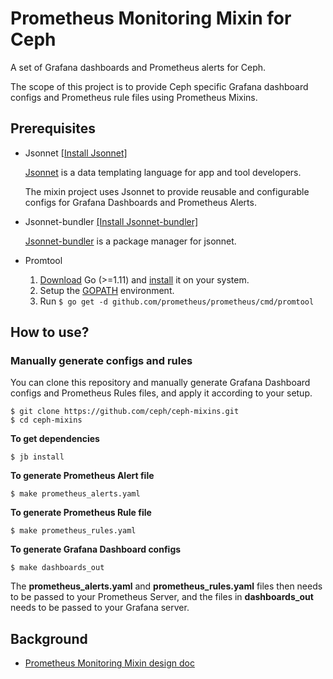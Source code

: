 # Prometheus Monitoring Mixin for Ceph

A set of Grafana dashboards and Prometheus alerts for Ceph.

The scope of this project is to provide Ceph specific Grafana dashboard configs and Prometheus rule files using Prometheus Mixins.

## Prerequisites
* Jsonnet [[Install Jsonnet]](https://github.com/google/jsonnet#building-jsonnet)

   [Jsonnet](https://jsonnet.org/learning/getting_started.html) is a data templating language for app and tool developers.

   The mixin project uses Jsonnet to provide reusable and configurable configs for Grafana Dashboards and Prometheus Alerts.
* Jsonnet-bundler [[Install Jsonnet-bundler]](https://github.com/jsonnet-bundler/jsonnet-bundler#install)

   [Jsonnet-bundler](https://github.com/jsonnet-bundler/jsonnet-bundler) is a package manager for jsonnet.
* Promtool
  1. [Download](https://golang.org/dl/) Go (>=1.11) and [install](https://golang.org/doc/install) it on your system.
  2. Setup the [GOPATH](http://www.g33knotes.org/2014/07/60-second-count-down-to-go.html) environment.
  3. Run `$ go get -d github.com/prometheus/prometheus/cmd/promtool`  


## How to use?
### Manually generate configs and rules
You can clone this repository and manually generate Grafana Dashboard configs and Prometheus Rules files, and apply it according to your setup.

```
$ git clone https://github.com/ceph/ceph-mixins.git
$ cd ceph-mixins
```

**To get dependencies**

`$ jb install`


**To generate Prometheus Alert file**

`$ make prometheus_alerts.yaml`

**To generate Prometheus Rule file**

`$ make prometheus_rules.yaml`

**To generate Grafana Dashboard configs**

`$ make dashboards_out`

The **prometheus_alerts.yaml** and **prometheus_rules.yaml** files then needs to be passed to your Prometheus Server, and the files in **dashboards_out** needs to be passed to your Grafana server.

## Background
* [Prometheus Monitoring Mixin design doc](https://docs.google.com/document/d/1A9xvzwqnFVSOZ5fD3blKODXfsat5fg6ZhnKu9LK3lB4/edit#)
